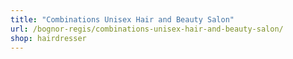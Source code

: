 ```yaml
---
title: "Combinations Unisex Hair and Beauty Salon"
url: /bognor-regis/combinations-unisex-hair-and-beauty-salon/
shop: hairdresser
---
```

